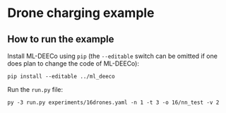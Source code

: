 # Drone charging example

## How to run the example

Install ML-DEECo using `pip` (the `--editable` switch can be omitted if one does plan to change the code of ML-DEECo):

```
pip install --editable ../ml_deeco
```

Run the `run.py` file:

```
py -3 run.py experiments/16drones.yaml -n 1 -t 3 -o 16/nn_test -v 2
```
